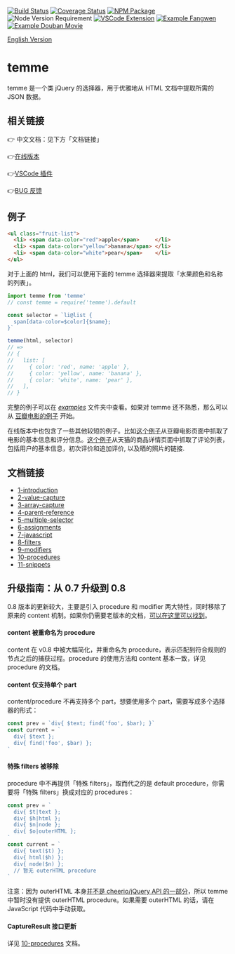 [![Build Status](https://img.shields.io/travis/shinima/temme/master.svg?style=flat-square)](https://travis-ci.org/shinima/temme) [![Coverage Status](https://img.shields.io/coveralls/shinima/temme/master.svg?style=flat-square)](https://coveralls.io/github/shinima/temme?branch=master) [![NPM Package](https://img.shields.io/npm/v/temme.svg?style=flat-square)](https://www.npmjs.org/package/temme) ![Node Version Requirement](https://img.shields.io/badge/node-%3E=6-f37c43.svg?style=flat-square) [![VSCode Extension](https://img.shields.io/badge/vscode-插件-green.svg?style=flat-square)](https://marketplace.visualstudio.com/items?itemName=shinima.vscode-temme) [![Example Fangwen](https://img.shields.io/badge/例子-芳文社-2196F3.svg?style=flat-square)](https://zhuanlan.zhihu.com/p/36036616) [![Example Douban Movie](https://img.shields.io/badge/例子-豆瓣电影-2196F3.svg?style=flat-square)](/examples/douban-movie/readme.md)

<a href="readme-en.md">English Version</a>

# temme

temme 是一个类 jQuery 的选择器，用于优雅地从 HTML 文档中提取所需的 JSON 数据。

## 相关链接

👉 中文文档：见下方「文档链接」

👉[在线版本](https://temme.js.org)

👉[VSCode 插件](https://marketplace.visualstudio.com/items?itemName=shinima.vscode-temme)

👉[BUG 反馈](https://github.com/shinima/temme/issues)

## 例子

```html
<ul class="fruit-list">
  <li> <span data-color="red">apple</span>     </li>
  <li> <span data-color="yellow">banana</span> </li>
  <li> <span data-color="white">pear</span>    </li>
</ul>
```

对于上面的 html，我们可以使用下面的 temme 选择器来提取「水果颜色和名称的列表」。

```javascript
import temme from 'temme'
// const temme = require('temme').default

const selector = `li@list {
  span[data-color=$color]{$name};
}`

temme(html, selector)
// =>
// {
//   list: [
//     { color: 'red', name: 'apple' },
//     { color: 'yellow', name: 'banana' },
//     { color: 'white', name: 'pear' },
//   ],
// }
```

完整的例子可以在 [_examples_](/examples) 文件夹中查看。如果对 temme 还不熟悉，那么可以从 [豆瓣电影的例子](/examples/douban-movie/readme.md) 开始。

在线版本中也包含了一些其他较短的例子。比如[这个例子](https://temme.js.org?example=douban-movie-summary-Chinese)从豆瓣电影页面中抓取了电影的基本信息和评分信息。[这个例子](https://temme.js.org?example=tmall-reviews-Chinese)从天猫的商品详情页面中抓取了评论列表，包括用户的基本信息，初次评价和追加评价, 以及晒的照片的链接.

## 文档链接

- [1-introduction](/docs/zh-cn/01-introduction.md)
- [2-value-capture](/docs/zh-cn/02-value-capture.md)
- [3-array-capture](/docs/zh-cn/03-array-capture.md)
- [4-parent-reference](/docs/zh-cn/04-parent-reference.md)
- [5-multiple-selector](/docs/zh-cn/05-multiple-selector.md)
- [6-assignments](/docs/zh-cn/06-assignments.md)
- [7-javascript](/docs/zh-cn/07-javascript.md)
- [8-filters](/docs/zh-cn/08-filters.md)
- [9-modifiers](/docs/zh-cn/09-modifiers.md)
- [10-procedures](/docs/zh-cn/10-procedures.md)
- [11-snippets](/docs/zh-cn/11-snippets.md)

## 升级指南：从 0.7 升级到 0.8

0.8 版本的更新较大，主要是引入 procedure 和 modifier 两大特性，同时移除了原来的 content 机制。如果你仍需要老版本的文档，[可以在这里可以找到](https://github.com/shinima/temme/blob/v0.7.0/readme-zh.md)。

#### content 被重命名为 procedure

content 在 v0.8 中被大幅简化，并重命名为 procedure，表示匹配到符合规则的节点之后的捕获过程。procedure 的使用方法和 content 基本一致，详见 procedure 的文档。

#### content 仅支持单个 part

content/procedure 不再支持多个 part，想要使用多个 part，需要写成多个选择器的形式：

```javascript
const prev = `div{ $text; find('foo', $bar); }`
const current = `
  div{ $text };
  div{ find('foo', $bar) };
`
```

#### 特殊 filters 被移除

procedure 中不再提供「特殊 filters」，取而代之的是 default procedure，你需要将「特殊 filters」换成对应的 procedures：

```javascript
const prev = `
  div{ $t|text };
  div{ $h|html };
  div{ $n|node };
  div{ $o|outerHTML };
`
const current = `
  div{ text($t) };
  div{ html($h) };
  div{ node($n) };
  // 暂无 outerHTML procedure
`
```

注意：因为 outerHTML 本身[并不是 cheerio/jQuery API 的一部分](https://github.com/cheeriojs/cheerio/issues/54)，所以 temme 中暂时没有提供 outerHTML procedure。如果需要 outerHTML 的话，请在 JavaScript 代码中手动获取。

#### CaptureResult 接口更新

详见 [10-procedures](/docs/zh-cn/10-procedures.md) 文档。
